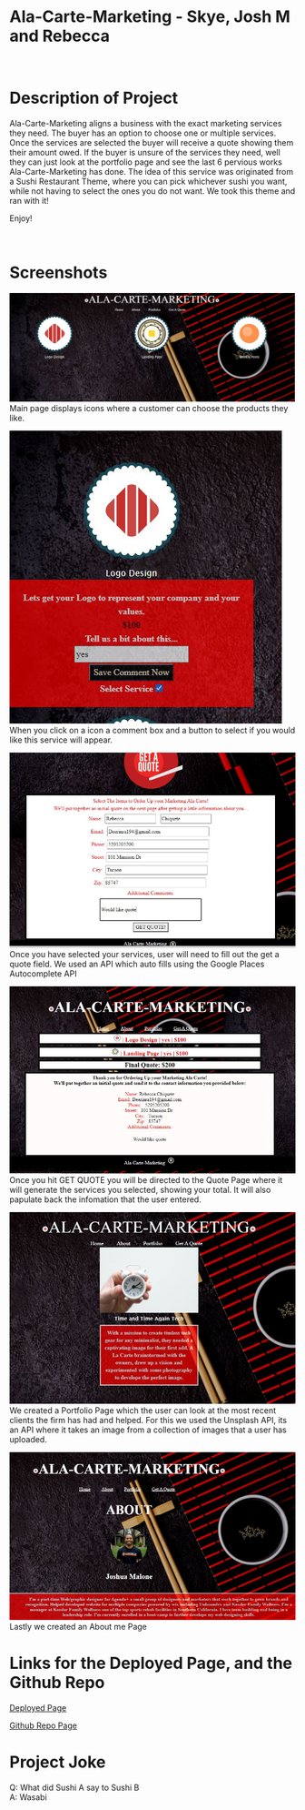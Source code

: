 # Ala-Carte-Marketing - Skye, Josh M and Rebecca
​
# Description of Project
Ala-Carte-Marketing aligns a business with the exact marketing services they need. The buyer has an option to choose one or multiple services. Once the services are selected the buyer will receive a quote showing them their amount owed. If the buyer is unsure of the services they need, well they can just look at the portfolio page and see the last 6 pervious works Ala-Carte-Marketing has done. The idea of this service was originated from a Sushi Restaurant Theme, where you can pick whichever sushi you want, while not having to select the ones you do not want. We took this theme and ran with it!

 Enjoy!

​
# Screenshots
![Screenshot 1](Assets/Mainpageshot.jpg)
Main page displays icons where a customer can choose the products they like. 

![Screenshot 2](Assets/icon1.jpg)   
When you click on a icon a comment box and a button to select if you would like this service will appear. 

![Screenshot 3](Assets/quoteimage.jpg)
Once you have selected your services, user will need to fill out the get a quote field. We used an API which auto fills using the Google Places Autocomplete API

![Screenshot 4](Assets/quotefilled.jpg)
Once you hit GET QUOTE you will be directed to the Quote Page where it will generate the services you selected, showing your total. It will also papulate back the infomation that the user entered. 

![Screenshot 5](Assets/Portfoliopage.jpg)
We created a Portfolio Page which the user can look at the most recent clients the firm has had and helped. For this we used the Unsplash API, its an API where it takes an image from a collection of images that a user has uploaded. 


![Screenshot 6](Assets/aboutmepic.jpg)
Lastly we created an About me Page

# Links for the Deployed Page, and the Github Repo

[Deployed Page](https://skyelucking.github.io/Ala-Carte-Marketing/index.html)

[Github Repo Page](https://github.com/skyelucking/Ala-Carte-Marketing)
​
​

# Project Joke
Q: What did Sushi A say to Sushi B  
​A: Wasabi